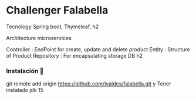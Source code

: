 # Challenger Falabella
Tecnology Spring boot, Thymeleaf, h2

Architecture microservices

Controller : EndPoint for create, update and delete product 
Entity :  Structure of Product
Repository :  For encapsulating storage DB h2

### Instalación 🔧

git remote add origin https://github.com/lvaldes/falabella.git y
Tener instalado jdk 15
